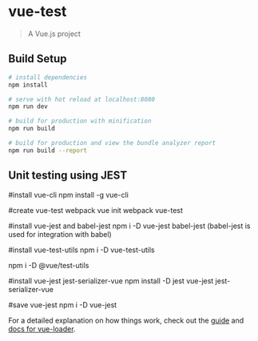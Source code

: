 # vue-test

> A Vue.js project

## Build Setup

``` bash
# install dependencies
npm install

# serve with hot reload at localhost:8080
npm run dev

# build for production with minification
npm run build

# build for production and view the bundle analyzer report
npm run build --report
```

## Unit testing using JEST

#install vue-cli 
npm install -g vue-cli

#create vue-test webpack
vue init webpack vue-test

#install vue-jest and babel-jest
npm i -D vue-jest babel-jest
 (babel-jest is used for integration with babel)
 
#install vue-test-utils
npm i -D vue-test-utils
 
npm i -D @vue/test-utils

#install vue-jest jest-serializer-vue
npm install -D jest vue-jest jest-serializer-vue

#save vue-jest
npm i -D vue-jest

For a detailed explanation on how things work, check out the [guide](http://vuejs-templates.github.io/webpack/) and [docs for vue-loader](http://vuejs.github.io/vue-loader).
